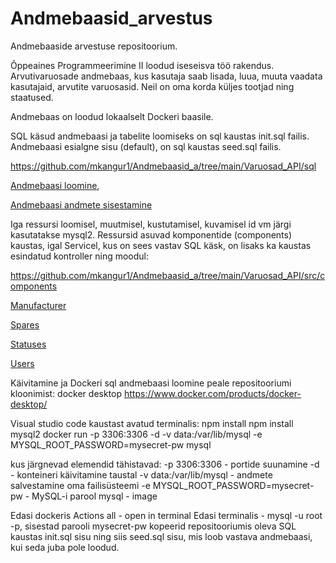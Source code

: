 # Andmebaasid_arvestus
Andmebaaside arvestuse repositoorium.

Õppeaines Programmeerimine II loodud iseseisva töö rakendus.
Arvutivaruosade andmebaas, kus kasutaja saab lisada, luua, muuta vaadata kasutajaid, arvutite varuosasid.
Neil on oma korda küljes tootjad ning staatused.

Andmebaas on loodud lokaalselt Dockeri baasile.

SQL käsud andmebaasi ja tabelite loomiseks on sql kaustas init.sql failis.
Andmebaasi esialgne sisu (default), on sql kaustas seed.sql failis.

https://github.com/mkangur1/Andmebaasid_a/tree/main/Varuosad_API/sql

[Andmebaasi loomine](https://github.com/mkangur1/Andmebaasid_a/blob/main/Varuosad_API/sql/init.sql),

[Andmebaasi andmete sisestamine](https://github.com/mkangur1/Andmebaasid_a/blob/main/Varuosad_API/sql/seed.sql)

Iga ressursi loomisel, muutmisel, kustutamisel, kuvamisel id vm järgi kasutatakse mysql2.
Ressursid asuvad komponentide (components) kaustas, igal Servicel, kus on sees vastav SQL käsk, on lisaks ka kaustas esindatud kontroller ning moodul:

https://github.com/mkangur1/Andmebaasid_a/tree/main/Varuosad_API/src/components

[Manufacturer](https://github.com/mkangur1/Andmebaasid_a/tree/main/Varuosad_API/src/components/manufacturer)

[Spares](https://github.com/mkangur1/Andmebaasid_a/tree/main/Varuosad_API/src/components/spares)

[Statuses](https://github.com/mkangur1/Andmebaasid_a/tree/main/Varuosad_API/src/components/statuses)

[Users](https://github.com/mkangur1/Andmebaasid_a/tree/main/Varuosad_API/src/components/users)



Käivitamine ja Dockeri sql andmebaasi loomine peale repositooriumi kloonimist:
docker desktop https://www.docker.com/products/docker-desktop/

Visual studio code kaustast avatud terminalis:
npm install
npm install mysql2
docker run -p 3306:3306 -d -v data:/var/lib/mysql -e MYSQL_ROOT_PASSWORD=mysecret-pw mysql

kus järgnevad elemendid tähistavad:
-p 3306:3306 - portide suunamine
-d - konteineri käivitamine taustal
-v data:/var/lib/mysql - andmete salvestamine oma failisüsteemi
-e MYSQL_ROOT_PASSWORD=mysecret-pw - MySQL-i parool
mysql - image

Edasi dockeris Actions all - open in terminal
Edasi terminalis - mysql -u root -p, sisestad parooli mysecret-pw
kopeerid repositooriumis oleva SQL kaustas init.sql sisu ning siis seed.sql sisu, mis loob vastava andmebaasi, kui seda juba pole loodud.

